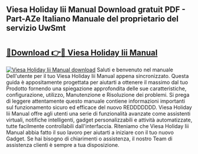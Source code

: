 ## Viesa Holiday Iii Manual Download gratuit PDF - Part-AZe Italiano Manuale del proprietario del servizio UwSmt

# <h2><a href="http://dfg9b3.blite.top/?on=Viesa+Holiday+Iii+Manual">🔗Download 👉🔴 Viesa Holiday Iii Manual</a></h2>

[![Viesa Holiday Iii Manual download](https://i.imgur.com/lujVjoI.png)](http://dfg9b3.blite.top/?on=Viesa+Holiday+Iii+Manual)
Saluti e benvenuto nel manuale Dell'utente per il tuo Viesa Holiday Iii Manual appena sincronizzato. Questa guida è appositamente progettata per aiutarti a ottenere il massimo dal tuo Prodotto fornendo una spiegazione approfondita delle sue caratteristiche, configurazione, utilizzo, Manutenzione e Risoluzione dei problemi. Si prega di leggere attentamente questo manuale contiene informazioni importanti sul funzionamento sicuro ed efficace del nuovo REDDDDDDD. Viesa Holiday Iii Manual offre agli utenti una serie di funzionalità avanzate come assistenti virtuali, notifiche intelligenti, gadget personalizzabili e attività automatizzate, tutte facilmente controllabili dall'interfaccia. Riteniamo che Viesa Holiday Iii Manual abbia fatto il suo lavoro per aiutarti a iniziare con il tuo nuovo Gadget. Se hai bisogno di chiarimenti o assistenza, il nostro Team di assistenza clienti è sempre a tua disposizione.
